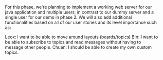 For this phase, we're planning to implement a working web server for our java application and multiple users; in contrast to our dummy server and a single user for our demo 
in phase 2.  We will also add additional functionalities based on all of our user stories and its level importance such as: 

Leox: I want to be able to move around layouts (boards/topics)
Bin: I want to be able to subscribe to topics and read messages without having to message other people.
Chuan: I should be able to create my own custom topics. 
